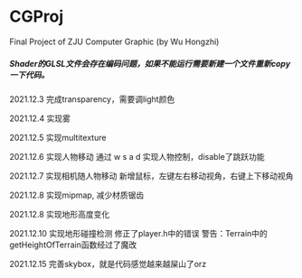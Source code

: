 # CGProj
Final Project of ZJU Computer Graphic (by Wu Hongzhi)

##### Shader的GLSL文件会存在编码问题，如果不能运行需要新建一个文件重新copy一下代码。

2021.12.3 完成transparency，需要调light颜色

2021.12.4 实现雾

2021.12.5 实现multitexture

2021.12.6 实现人物移动
通过 w s a d 实现人物控制，disable了跳跃功能

2021.12.7 实现相机随人物移动
新增鼠标，左键左右移动视角，右键上下移动视角

2021.12.8 实现mipmap, 减少材质锯齿

2021.12.8 实现地形高度变化

2021.12.10 实现地形碰撞检测
修正了player.h中的错误
警告：Terrain中的getHeightOfTerrain函数经过了魔改

2021.12.15 完善skybox，就是代码感觉越来越屎山了orz
